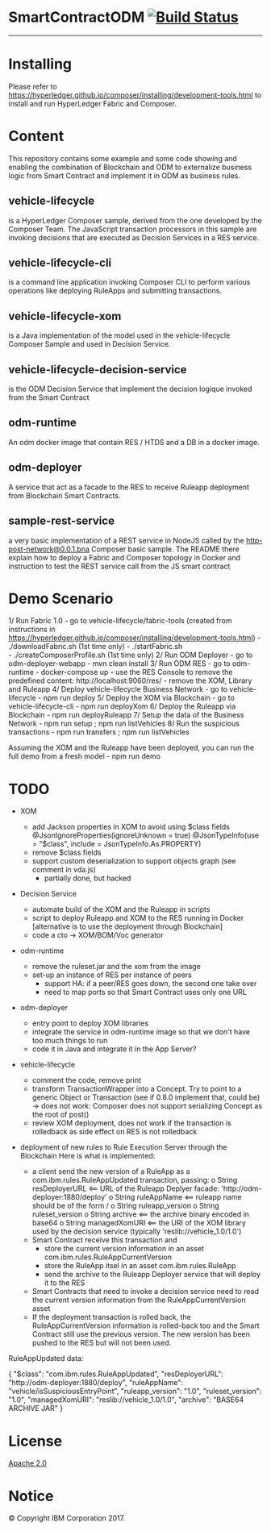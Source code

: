 # SmartContractODM [![Build Status](https://travis.ibm.com/Bolero/SmartContractODM.svg?token=ZxM16hrzpkaVzCiqK6S2&branch=master)](https://travis.ibm.com/Bolero/SmartContractODM)
------------------


Installing
===========

Please refer to https://hyperledger.github.io/composer/installing/development-tools.html to install and run HyperLedger Fabric and Composer. 

Content
=======

This repository contains some example and some code showing and enabling the combination of Blockchain and ODM
to externalize business logic from Smart Contract and implement it in ODM as business rules. 

vehicle-lifecycle
-----------------
is a HyperLedger Composer sample, derived from the one developed by the Composer Team. 
The JavaScript transaction processors in this sample are invoking decisions that are executed
as Decision Services in a RES service. 

vehicle-lifecycle-cli
---------------------

is a command line application invoking Composer CLI to perform various operations like deploying RuleApps and submitting 
transactions. 

vehicle-lifecycle-xom
----------------------
is a Java implementation of the model used in the vehicle-lifecycle Composer Sample and used in Decision Service. 

vehicle-lifecycle-decision-service
-----------------------------------
is the ODM Decision Service that implement the decision logique invoked from the Smart Contract

odm-runtime
-----------
An odm docker image that contain RES / HTDS and a DB in a docker image.

odm-deployer
------------
A service that act as a facade to the RES to receive Ruleapp deployment from Blockchain Smart Contracts. 

sample-rest-service
-------------------
a very basic implementation of a REST service in NodeJS called by the http-post-network@0.0.1.bna Composer basic sample.
The README there explain how to deploy a Fabric and Composer topology in Docker and instruction to test the REST
service call from the JS smart contract

# Demo Scenario

1/ Run Fabric 1.0
    - go to vehicle-lifecycle/fabric-tools (created from instructions in https://hyperledger.github.io/composer/installing/development-tools.html)
    - ./downloadFabric.sh (1st time only)
    - ./startFabric.sh    
    - ./createComposerProfile.sh (1st time only)
2/ Run ODM Deployer
    - go to odm-deployer-webapp
    - mvn clean install
3/ Run ODM RES
    - go to odm-runtime
    - docker-compose up
    - use the RES Console to remove the predefined content: http://localhost:9060/res/
        - remove the XOM, Library and Ruleapp
4/ Deploy vehicle-lifecycle Business Network
    - go to vehicle-lifecycle
    - npm run deploy
5/ Deploy the XOM via Blockchain
    - go to vehicle-lifecycle-cli
    - npm run deployXom
6/ Deploy the Ruleapp via Blockchain
    - npm run deployRuleapp
7/ Setup the data of the Business Network
    - npm run setup ; npm run listVehicles
8/ Run the suspicious transactions
    - npm run transfers ; npm run listVehicles

Assuming the XOM and the Ruleapp have been deployed, you can run the full demo from a fresh model
    - npm run demo


# TODO
- XOM
    - add Jackson properties in XOM to avoid using $class fields  
    @JsonIgnoreProperties(ignoreUnknown = true)
    @JsonTypeInfo(use = "$class", include = JsonTypeInfo.As.PROPERTY)
    - remove $class fields
    - support custom deserialization to support objects graph (see comment in vda.js) 
        - partially done, but hacked

- Decision Service
    - automate build of the XOM and the Ruleapp in scripts
    - script to deploy Ruleapp and XOM to the RES running in Docker
        [alternative is to use the deployment through Blockchain]
    - code a cto -> XOM/BOM/Voc generator
- odm-runtime
    - remove the ruleset.jar and the xom from the image
    - set-up an instance of RES per instance of peers
        - support HA: if a peer/RES goes down, the second one take over
        - need to map ports so that Smart Contract uses only one URL
- odm-deployer
    - entry point to deploy XOM libraries
    - integrate the service in odm-runtime image so that we don't have too much things to run
    - code it in Java and integrate it in the App Server? 
- vehicle-lifecycle
    - comment the code, remove print
    - transform TransactionWrapper into a Concept. Try to point to a generic Object or Transaction (see if 0.8.0 implement that, could be)
        -> does not work: Composer does not support serializing Concept as the root of post()
    - review XOM deployment, does not work if the transaction is rolledback as side effect on RES is not rolledback

- deployment of new rules to Rule Execution Server through the Blockchain
Here is what is implemented: 
    - a client send the new version of a RuleApp as a com.ibm.rules.RuleAppUpdated transaction, passing:
      o String resDeployerURL <== URL of the Ruleapp Deplyer facade: 'http://odm-deployer:1880/deploy'
      o String ruleAppName <== ruleapp name should be of the form <ruleapp>/<ruleset>
      o String ruleapp_version
      o String ruleset_version
      o String archive <== the archive binary encoded in base64
      o String managedXomURI <== the URI of the XOM library used by the decision service (typically 'reslib://vehicle_1.0/1.0')
    - Smart Contract receive this transaction and
        - store the current version information in an asset com.ibm.rules.RuleAppCurrentVersion
        - store the RuleApp itsel in an asset com.ibm.rules.RuleApp
        - send the archive to the Ruleapp Deployer service that will deploy it to the RES
    - Smart Contracts that need to invoke a decision service need to read the current version information from the RuleAppCurrentVersion asset
    - If the deployment transaction is rolled back, the RuleAppCurrentVersion information is rolled-back too and the Smart Contract
      still use the previous version. The new version has been pushed to the RES but will not been used. 

RuleAppUpdated data: 

{
  "$class": "com.ibm.rules.RuleAppUpdated",
  "resDeployerURL": "http://odm-deployer:1880/deploy",
  "ruleAppName": "vehicle/isSuspiciousEntryPoint",
  "ruleapp_version": "1.0",
  "ruleset_version": "1.0",
  "managedXomURI": "reslib://vehicle_1.0/1.0",
  "archive": "BASE64 ARCHIVE JAR"
}



# License
[Apache 2.0](LICENSE)

# Notice
© Copyright IBM Corporation 2017.
